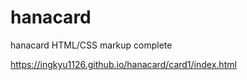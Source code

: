 # hanacard

hanacard HTML/CSS markup complete

https://ingkyu1126.github.io/hanacard/card1/index.html
